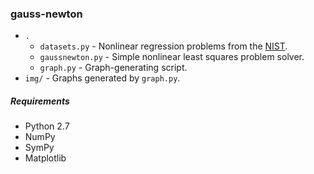 ### gauss-newton ###

* `.`
  * `datasets.py`    - Nonlinear regression problems from the
  [NIST](http://www.itl.nist.gov/div898/strd/nls/nls_main.shtml).
  * `gaussnewton.py` - Simple nonlinear least squares problem solver.
  * `graph.py`       - Graph-generating script.
* `img/` - Graphs generated by `graph.py`.

##### Requirements #####

* Python 2.7
* NumPy
* SymPy
* Matplotlib
